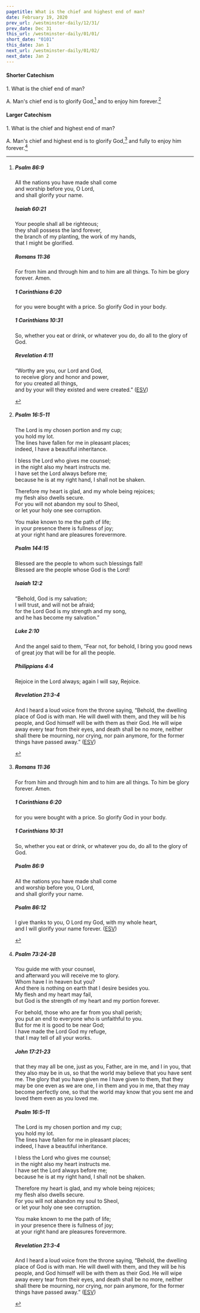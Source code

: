 ```yaml
---
pagetitle: What is the chief and highest end of man?
date: February 19, 2020
prev_url: /westminster-daily/12/31/
prev_date: Dec 31
this_url: /westminster-daily/01/01/
short_date: "0101"
this_date: Jan 1
next_url: /westminster-daily/01/02/
next_date: Jan 2
---
```


#### Shorter Catechism

1\. What is the chief end of man?

A. Man's chief end is to glorify God,[^fnref:wsc1] and to enjoy him forever.[^fnref:wsc2]


[^fnref:wsc1]: <div class="esv"><h5>Psalm 86:9</h5> <div class="esv-text"><div class="block-indent"> <p class="line-group" id="p19086009.01-1">All the nations you have made shall come<br /> <span class="indent"></span>and worship before you, O Lord,<br /> <span class="indent"></span>and shall glorify your name.</p> </div> </div><h5>Isaiah 60:21</h5> <div class="esv-text"><div class="block-indent"> <p class="line-group" id="p23060021.01-2">Your people shall all be righteous;<br /> <span class="indent"></span>they shall possess the land forever,<br /> the branch of my planting, the work of my hands,<br /> <span class="indent"></span>that I might be glorified.</p> </div> </div><h5>Romans 11:36</h5> <div class="esv-text"><p class="same-paragraph" id="p45011036.01-3">For from him and through him and to him are all things. To him be glory forever. Amen.</p> </div><h5>1 Corinthians 6:20</h5> <div class="esv-text"><p id="p46006020.01-4">for you were bought with a price. So glorify God in your body.</p> </div><h5>1 Corinthians 10:31</h5> <div class="esv-text"><p id="p46010031.01-5">So, whether you eat or drink, or whatever you do, do all to the glory of God.</p> </div><h5>Revelation 4:11</h5> <div class="esv-text"><div class="block-indent"> <p class="line-group" id="p66004011.01-6">&#8220;Worthy are you, our Lord and God,<br /> <span class="indent"></span>to receive glory and honor and power,<br /> for you created all things,<br /> <span class="indent"></span>and by your will they existed and were created.&#8221;  (<a href="http://www.esv.org" class="copyright">ESV</a>)</p> </div> </div> </div>

[^fnref:wsc2]: <div class="esv"><h5>Psalm 16:5-11</h5> <div class="esv-text"><div class="block-indent"> <p class="line-group" id="p19016005.01-1">The <span class="small-caps">Lord</span> is my chosen portion and my cup;<br /> <span class="indent"></span>you hold my lot.<br />  The lines have fallen for me in pleasant places;<br /> <span class="indent"></span>indeed, I have a beautiful inheritance.</p>  <p class="line-group" id="p19016007.01-1">I bless the <span class="small-caps">Lord</span> who gives me counsel;<br /> <span class="indent"></span>in the night also my heart instructs me.<br />  I have set the <span class="small-caps">Lord</span> always before me;<br /> <span class="indent"></span>because he is at my right hand, I shall not be shaken.</p>  <p class="line-group" id="p19016009.01-1">Therefore my heart is glad, and my whole being rejoices;<br /> <span class="indent"></span>my flesh also dwells secure.<br />  For you will not abandon my soul to Sheol,<br /> <span class="indent"></span>or let your holy one see corruption.</p>  <p class="line-group" id="p19016011.01-1">You make known to me the path of life;<br /> <span class="indent"></span>in your presence there is fullness of joy;<br /> <span class="indent"></span>at your right hand are pleasures forevermore.</p> </div> </div><h5>Psalm 144:15</h5> <div class="esv-text"><div class="block-indent"> <p class="line-group" id="p19144015.01-2">Blessed are the people to whom such blessings fall!<br /> <span class="indent"></span>Blessed are the people whose God is the <span class="small-caps">Lord</span>!</p> </div> </div><h5>Isaiah 12:2</h5> <div class="esv-text"><div class="block-indent"> <p class="line-group" id="p23012002.01-3">&#8220;Behold, God is my salvation;<br /> <span class="indent"></span>I will trust, and will not be afraid;<br /> for the <span class="small-caps">Lord</span> <span class="small-caps">God</span> is my strength and my song,<br /> <span class="indent"></span>and he has become my salvation.&#8221;</p> </div> </div><h5>Luke 2:10</h5> <div class="esv-text"><p id="p42002010.01-4">And the angel said to them, &#8220;Fear not, for behold, I bring you good news of great joy that will be for all the people.</p> </div><h5>Philippians 4:4</h5> <div class="esv-text"><p id="p50004004.01-5">Rejoice in the Lord always; again I will say, Rejoice.</p> </div><h5>Revelation 21:3-4</h5> <div class="esv-text"><p id="p66021003.01-6">And I heard a loud voice from the throne saying, &#8220;Behold, the dwelling place of God is with man. He will dwell with them, and they will be his people, and God himself will be with them as their God. He will wipe away every tear from their eyes, and death shall be no more, neither shall there be mourning, nor crying, nor pain anymore, for the former things have passed away.&#8221;  (<a href="http://www.esv.org" class="copyright">ESV</a>)</p> </div> </div>


#### Larger Catechism

1\. What is the chief and highest end of man?

A. Man's chief and highest end is to glorify God,[^fnref:wlc1] and fully to enjoy him forever.[^fnref:wlc2]


[^fnref:wlc1]: <div class="esv"><h5>Romans 11:36</h5> <div class="esv-text"><p class="same-paragraph" id="p45011036.01-1">For from him and through him and to him are all things. To him be glory forever. Amen.</p> </div><h5>1 Corinthians 6:20</h5> <div class="esv-text"><p id="p46006020.01-2">for you were bought with a price. So glorify God in your body.</p> </div><h5>1 Corinthians 10:31</h5> <div class="esv-text"><p id="p46010031.01-3">So, whether you eat or drink, or whatever you do, do all to the glory of God.</p> </div><h5>Psalm 86:9</h5> <div class="esv-text"><div class="block-indent"> <p class="line-group" id="p19086009.01-4">All the nations you have made shall come<br /> <span class="indent"></span>and worship before you, O Lord,<br /> <span class="indent"></span>and shall glorify your name.</p> </div> </div><h5>Psalm 86:12</h5> <div class="esv-text"><div class="block-indent"> <p class="line-group" id="p19086012.01-5">I give thanks to you, O Lord my God, with my whole heart,<br /> <span class="indent"></span>and I will glorify your name forever.  (<a href="http://www.esv.org" class="copyright">ESV</a>)</p> </div> </div> </div>

[^fnref:wlc2]: <div class="esv"><h5>Psalm 73:24-28</h5> <div class="esv-text"><div class="block-indent"> <p class="line-group" id="p19073024.01-1">You guide me with your counsel,<br /> <span class="indent"></span>and afterward you will receive me to glory.<br />  Whom have I in heaven but you?<br /> <span class="indent"></span>And there is nothing on earth that I desire besides you.<br />  My flesh and my heart may fail,<br /> <span class="indent"></span>but God is the strength of my heart and my portion forever.</p>  <p class="line-group" id="p19073027.01-1">For behold, those who are far from you shall perish;<br /> <span class="indent"></span>you put an end to everyone who is unfaithful to you.<br />  But for me it is good to be near God;<br /> <span class="indent"></span>I have made the Lord <span class="small-caps">God</span> my refuge,<br /> <span class="indent"></span>that I may tell of all your works.</p> </div> </div><h5>John 17:21-23</h5> <div class="esv-text"><p id="p43017021.01-2"><span class="woc">that they may all be one, just as you, Father, are in me, and I in you, that they also may be in us, so that the world may believe that you have sent me.</span> <span class="woc">The glory that you have given me I have given to them, that they may be one even as we are one,</span> <span class="woc">I in them and you in me, that they may become perfectly one, so that the world may know that you sent me and loved them even as you loved me.</span></p> </div><h5>Psalm 16:5-11</h5> <div class="esv-text"><div class="block-indent"> <p class="line-group" id="p19016005.01-3">The <span class="small-caps">Lord</span> is my chosen portion and my cup;<br /> <span class="indent"></span>you hold my lot.<br />  The lines have fallen for me in pleasant places;<br /> <span class="indent"></span>indeed, I have a beautiful inheritance.</p>  <p class="line-group" id="p19016007.01-3">I bless the <span class="small-caps">Lord</span> who gives me counsel;<br /> <span class="indent"></span>in the night also my heart instructs me.<br />  I have set the <span class="small-caps">Lord</span> always before me;<br /> <span class="indent"></span>because he is at my right hand, I shall not be shaken.</p>  <p class="line-group" id="p19016009.01-3">Therefore my heart is glad, and my whole being rejoices;<br /> <span class="indent"></span>my flesh also dwells secure.<br />  For you will not abandon my soul to Sheol,<br /> <span class="indent"></span>or let your holy one see corruption.</p>  <p class="line-group" id="p19016011.01-3">You make known to me the path of life;<br /> <span class="indent"></span>in your presence there is fullness of joy;<br /> <span class="indent"></span>at your right hand are pleasures forevermore.</p> </div> </div><h5>Revelation 21:3-4</h5> <div class="esv-text"><p id="p66021003.01-4">And I heard a loud voice from the throne saying, &#8220;Behold, the dwelling place of God is with man. He will dwell with them, and they will be his people, and God himself will be with them as their God. He will wipe away every tear from their eyes, and death shall be no more, neither shall there be mourning, nor crying, nor pain anymore, for the former things have passed away.&#8221;  (<a href="http://www.esv.org" class="copyright">ESV</a>)</p> </div> </div>

